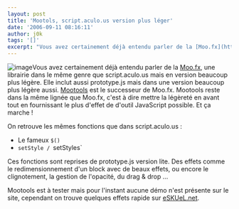 ```yaml
---
layout: post
title: 'Mootols, script.aculo.us version plus léger'
date: '2006-09-11 08:16:11'
author: j0k
tags: '[]'
excerpt: "Vous avez certainement déjà entendu parler de la [Moo.fx](http://moofx.mad4milk.net/), une librairie dans le même genre que script.aculo.us mais en version beaucoup plus légère. Elle inclut aussi prototype.js mais dans une version beaucoup plus légère aussi.     \n[Mootools](http://www.mootools.net/) est le successeur de Moo.fx. Mootools reste dans      …"
---
```


![image]({http://mootools.net/images/logo.png})Vous avez certainement déjà entendu parler de la [Moo.fx](http://moofx.mad4milk.net/), une librairie dans le même genre que script.aculo.us mais en version beaucoup plus légère. Elle inclut aussi prototype.js mais dans une version beaucoup plus légère aussi.
[Mootools](http://www.mootools.net/) est le successeur de Moo.fx. Mootools reste dans la même lignée que Moo.fx, c'est à dire mettre la légèreté en avant tout en fournissant le plus d'effet de d'outil JavaScript possible. Et ça marche !

On retrouve les mêmes fonctions que dans script.aculo.us :
* Le fameux `$()`
* `setStyle / `setStyles`

Ces fonctions sont reprises de prototype.js version lite.   Des effets comme le redimensionnement d'un block avec de beaux effets, ou encore le clignotement, la gestion de l'opacité, du drag &amp; drop ...

Mootools est à tester mais pour l'instant aucune démo n'est présente sur le site, cependant on trouve quelques effets rapide sur [eSKUeL.net](http://www.eskuel.net/blog/2006/09/11/822-mootools-du-renouveau-dans-le-javas/).
